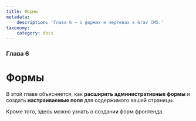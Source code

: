 ```yaml
---
title: Формы
metadata:
    description: 'Глава 6 — о формах и чертежах в Grav CMS.'
taxonomy:
    category: docs
---
```


### Глава 6

# Формы

В этой главе объясняется, как **расширить административные формы** и создать **настраиваемые поля** для содержимого вашей страницы.

Кроме того, здесь можно узнать о создании форм фронтенда.